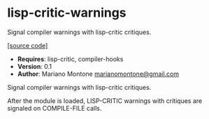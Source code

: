 # lisp-critic-warnings

Signal compiler warnings with lisp-critic critiques.

[[source code]](../lisp-critic-warnings.lisp)

- **Requires**: lisp-critic, compiler-hooks
- **Version**: 0.1
- **Author**: Mariano Montone <marianomontone@gmail.com>


 Signal compiler warnings with lisp-critic critiques.

 After the module is loaded, LISP-CRITIC warnings with critiques are signaled on COMPILE-FILE calls.



